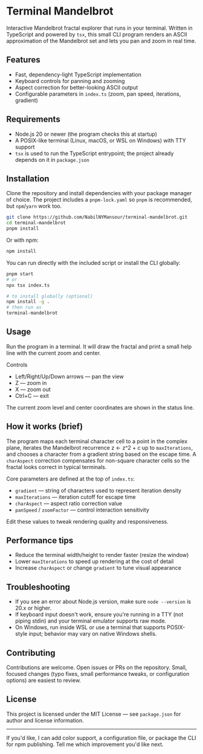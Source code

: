 # Terminal Mandelbrot

Interactive Mandelbrot fractal explorer that runs in your terminal. Written in TypeScript and powered by `tsx`, this small CLI program renders an ASCII approximation of the Mandelbrot set and lets you pan and zoom in real time.

## Features

- Fast, dependency-light TypeScript implementation
- Keyboard controls for panning and zooming
- Aspect correction for better-looking ASCII output
- Configurable parameters in `index.ts` (zoom, pan speed, iterations, gradient)

## Requirements

- Node.js 20 or newer (the program checks this at startup)
- A POSIX-like terminal (Linux, macOS, or WSL on Windows) with TTY support
- `tsx` is used to run the TypeScript entrypoint; the project already depends on it in `package.json`

## Installation

Clone the repository and install dependencies with your package manager of choice. The project includes a `pnpm-lock.yaml` so `pnpm` is recommended, but `npm`/`yarn` work too.

```bash
git clone https://github.com/NabilNYMansour/terminal-mandelbrot.git
cd terminal-mandelbrot
pnpm install
```

Or with npm:

```bash
npm install
```

You can run directly with the included script or install the CLI globally:

```bash
pnpm start
# or
npx tsx index.ts

# to install globally (optional)
npm install -g .
# then run as
terminal-mandelbrot
```

## Usage

Run the program in a terminal. It will draw the fractal and print a small help line with the current zoom and center.

Controls

- Left/Right/Up/Down arrows — pan the view
- Z — zoom in
- X — zoom out
- Ctrl+C — exit

The current zoom level and center coordinates are shown in the status line.

## How it works (brief)

The program maps each terminal character cell to a point in the complex plane, iterates the Mandelbrot recurrence z <- z^2 + c up to `maxIterations`, and chooses a character from a gradient string based on the escape time. A `charAspect` correction compensates for non-square character cells so the fractal looks correct in typical terminals.

Core parameters are defined at the top of `index.ts`:

- `gradient` — string of characters used to represent iteration density
- `maxIterations` — iteration cutoff for escape time
- `charAspect` — aspect ratio correction value
- `panSpeed` / `zoomFactor` — control interaction sensitivity

Edit these values to tweak rendering quality and responsiveness.

## Performance tips

- Reduce the terminal width/height to render faster (resize the window)
- Lower `maxIterations` to speed up rendering at the cost of detail
- Increase `charAspect` or change `gradient` to tune visual appearance

## Troubleshooting

- If you see an error about Node.js version, make sure `node --version` is 20.x or higher.
- If keyboard input doesn't work, ensure you're running in a TTY (not piping stdin) and your terminal emulator supports raw mode.
- On Windows, run inside WSL or use a terminal that supports POSIX-style input; behavior may vary on native Windows shells.

## Contributing

Contributions are welcome. Open issues or PRs on the repository. Small, focused changes (typo fixes, small performance tweaks, or configuration options) are easiest to review.

## License

This project is licensed under the MIT License — see `package.json` for author and license information.

---

If you'd like, I can add color support, a configuration file, or package the CLI for npm publishing. Tell me which improvement you'd like next.
